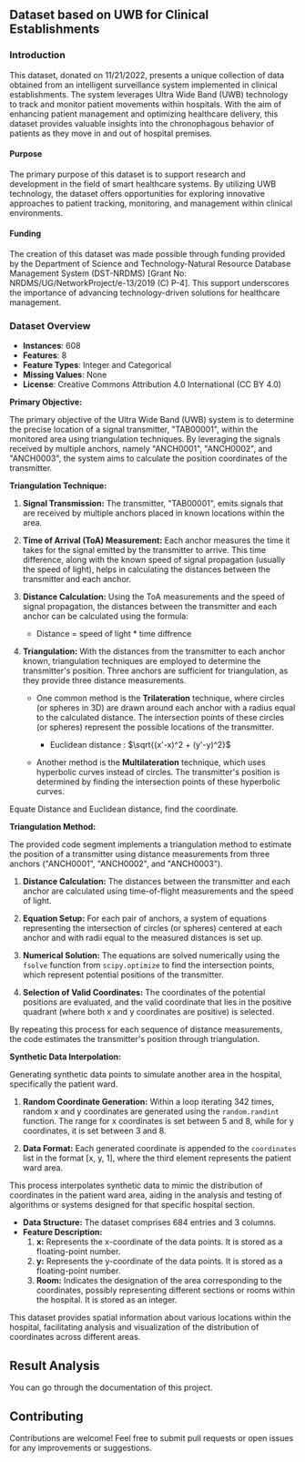 ## Dataset based on UWB for Clinical Establishments

### Introduction
This dataset, donated on 11/21/2022, presents a unique collection of data obtained from an intelligent surveillance system implemented in clinical establishments. The system leverages Ultra Wide Band (UWB) technology to track and monitor patient movements within hospitals. With the aim of enhancing patient management and optimizing healthcare delivery, this dataset provides valuable insights into the chronophagous behavior of patients as they move in and out of hospital premises.

#### Purpose
The primary purpose of this dataset is to support research and development in the field of smart healthcare systems. By utilizing UWB technology, the dataset offers opportunities for exploring innovative approaches to patient tracking, monitoring, and management within clinical environments.

#### Funding
The creation of this dataset was made possible through funding provided by the Department of Science and Technology-Natural Resource Database Management System (DST-NRDMS) [Grant No: NRDMS/UG/NetworkProject/e-13/2019 (C) P-4]. This support underscores the importance of advancing technology-driven solutions for healthcare management.

### Dataset Overview
- **Instances**: 608
- **Features**: 8
- **Feature Types**: Integer and Categorical
- **Missing Values**: None
- **License**: Creative Commons Attribution 4.0 International (CC BY 4.0)

**Primary Objective:**

The primary objective of the Ultra Wide Band (UWB) system is to determine the precise location of a signal transmitter, "TAB00001", within the monitored area using triangulation techniques. By leveraging the signals received by multiple anchors, namely "ANCH0001", "ANCH0002", and "ANCH0003", the system aims to calculate the position coordinates of the transmitter.

**Triangulation Technique:**

1. **Signal Transmission:** The transmitter, "TAB00001", emits signals that are received by multiple anchors placed in known locations within the area.

2. **Time of Arrival (ToA) Measurement:** Each anchor measures the time it takes for the signal emitted by the transmitter to arrive. This time difference, along with the known speed of signal propagation (usually the speed of light), helps in calculating the distances between the transmitter and each anchor.

3. **Distance Calculation:** Using the ToA measurements and the speed of signal propagation, the distances between the transmitter and each anchor can be calculated using the formula:
      - Distance = speed of light * time diffrence

4. **Triangulation:** With the distances from the transmitter to each anchor known, triangulation techniques are employed to determine the transmitter's position. Three anchors are sufficient for triangulation, as they provide three distance measurements.

   - One common method is the **Trilateration** technique, where circles (or spheres in 3D) are drawn around each anchor with a radius equal to the calculated distance. The intersection points of these circles (or spheres) represent the possible locations of the transmitter. 

      - Euclidean distance : $\sqrt{(x'-x)^2 + (y'-y)^2}$

   - Another method is the **Multilateration** technique, which uses hyperbolic curves instead of circles. The transmitter's position is determined by finding the intersection points of these hyperbolic curves.

Equate Distance and Euclidean distance, find the coordinate.

**Triangulation Method:**

The provided code segment implements a triangulation method to estimate the position of a transmitter using distance measurements from three anchors ("ANCH0001", "ANCH0002", and "ANCH0003"). 

1. **Distance Calculation:** The distances between the transmitter and each anchor are calculated using time-of-flight measurements and the speed of light.

2. **Equation Setup:** For each pair of anchors, a system of equations representing the intersection of circles (or spheres) centered at each anchor and with radii equal to the measured distances is set up.

3. **Numerical Solution:** The equations are solved numerically using the `fsolve` function from `scipy.optimize` to find the intersection points, which represent potential positions of the transmitter.

4. **Selection of Valid Coordinates:** The coordinates of the potential positions are evaluated, and the valid coordinate that lies in the positive quadrant (where both x and y coordinates are positive) is selected.

By repeating this process for each sequence of distance measurements, the code estimates the transmitter's position through triangulation.

**Synthetic Data Interpolation:**

Generating synthetic data points to simulate another area in the hospital, specifically the patient ward. 

1. **Random Coordinate Generation:** Within a loop iterating 342 times, random x and y coordinates are generated using the `random.randint` function. The range for x coordinates is set between 5 and 8, while for y coordinates, it is set between 3 and 8.

2. **Data Format:** Each generated coordinate is appended to the `coordinates` list in the format [x, y, 1], where the third element represents the patient ward area.

This process interpolates synthetic data to mimic the distribution of coordinates in the patient ward area, aiding in the analysis and testing of algorithms or systems designed for that specific hospital section.

- **Data Structure:** The dataset comprises 684 entries and 3 columns.
- **Feature Description:**
  1. **x:** Represents the x-coordinate of the data points. It is stored as a floating-point number.
  2. **y:** Represents the y-coordinate of the data points. It is stored as a floating-point number.
  3. **Room:** Indicates the designation of the area corresponding to the coordinates, possibly representing different sections or rooms within the hospital. It is stored as an integer.

This dataset provides spatial information about various locations within the hospital, facilitating analysis and visualization of the distribution of coordinates across different areas.

## Result Analysis
You can go through the documentation of this project.

## Contributing
Contributions are welcome! Feel free to submit pull requests or open issues for any improvements or suggestions.

